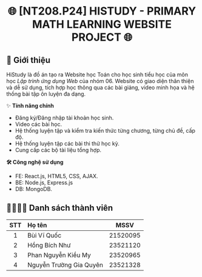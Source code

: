 <div align="center">

# 🌐 [NT208.P24] HISTUDY - PRIMARY MATH LEARNING WEBSITE PROJECT 🌐

</div>

## 📌 Giới thiệu
HiStudy là đồ án tạo ra Website học Toán cho học sinh tiểu học của môn học *Lập trình ứng dụng Web* của nhóm 06.
Website có giao diện thân thiện và dễ sử dụng, tích hợp học thông qua các bài giảng, video minh họa và hệ thống bài tập ôn luyện đa dạng.

✨ **Tính năng chính** <br>
- Đăng ký/Đăng nhập tài khoản học sinh. <br>
- Video các bài học. <br>
- Hệ thống luyện tập và kiểm tra kiến thức từng chương, từng chủ đề, cấp độ. <br>
- Hệ thống luyện tập các bài thi thử học kỳ. <br>
- Cung cấp các bộ tài liệu tổng hợp. <br>

**🛠️ Công nghệ sử dụng** <br>
- FE: React.js, HTML5, CSS, AJAX.
- BE: Node.js, Express.js
- DB: MongoDB.


## 👨‍👩‍👧‍👦 Danh sách thành viên

| STT | Họ tên                 | MSSV     |
|:---:|:---------------------- |:--------:|
| 1   | Bùi Vĩ Quốc            | 21520095 |
| 2   | Hồng Bích Như          | 23521120 |
| 3   | Phan Nguyễn Kiều My    | 23520965 |
| 4   | Nguyễn Trường Gia Quyên| 23521328 |
